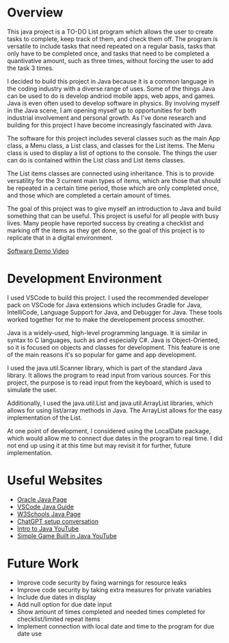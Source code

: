 # Overview

This java project is a TO-DO List program which allows the user to create tasks to complete, keep track of them, and check them off. The program is versatile to include tasks that need repeated on a regular basis, tasks that only have to be completed once, and tasks that need to be completed a quantivative amount, such as three times, without forcing the user to add the task 3 times.

I decided to build this project in Java because it is a common language in the coding industry with a diverse range of uses. Some of the things Java can be used to do is develop andriod mobile apps, web apps, and games. Java is even often used to develop software in physics. By involving myself in the Java scene, I am opening myself up to opportunities for both industrial involvement and personal growth. As I've done research and building for this project I have become increasingly fascinated with Java.

The software for this project includes several classes such as the main App class, a Menu class, a List class, and classes for the List items. The Menu class is used to display a list of options to the console. The things the user can do is contained within the List class and List items classes.

The List items classes are connected using inheritance. This is to provide versatility for the 3 current main types of items, which are those that should be repeated in a certain time period, those which are only completed once, and those which are completed a certain amount of times.

The goal of this project was to give myself an introduction to Java and build something that can be useful. This project is useful for all people with busy lives. Many people have reported success by creating a checklist and marking off the items as they get done, so the goal of this project is to replicate that in a digital environment.

[Software Demo Video](https://youtu.be/eBdRmIAE5nk)

# Development Environment

I used VSCode to build this project. I used the recommended developer pack on VSCode for Java extensions which includes Gradle for Java, IntelliCode, Language Support for Java, and Debugger for Java. These tools worked together for me to make the developement process smoother.

Java is a widely-used, high-level programming language. It is similar in syntax to C languages, such as and especially C#. Java is Object-Oriented, so it is focused on objects and classes for development. This feature is one of the main reasons it's so popular for game and app development.

I used the java.util.Scanner library, which is part of the standard Java library. It allows the program to read input from various sources. For this project, the purpose is to read input from the keyboard, which is used to simulate the user.

Additionally, I used the java.util.List and java.util.ArrayList libraries, which allows for using list/array methods in Java. The ArrayList allows for the easy implementation of the List.

At one point of development, I considered using the LocalDate package, which would allow me to connect due dates in the program to real time. I did not end up using it at this time but may revisit it for further, future implementation.

# Useful Websites

- [Oracle Java Page](https://docs.oracle.com/en/java/javase/index.html)
- [VSCode Java Guide](https://code.visualstudio.com/docs/languages/java)
- [W3Schools Java Page](https://www.w3schools.com/java/default.asp)
- [ChatGPT setup conversation](https://chatgpt.com/share/6733d31f-12c4-800b-b3bf-c688b030b71e)
- [Intro to Java YouTube](https://www.youtube.com/watch?v=RRubcjpTkks)
- [Simple Game Built in Java YouTube](https://www.youtube.com/watch?v=iOeebAM_C5g&t=429s)

# Future Work

- Improve code security by fixing warnings for resource leaks
- Improve code security by taking extra measures for private variables
- Include due dates in display
- Add null option for due date input
- Show amount of times completed and needed times completed for checklist/limited repeat items
- Implement connection with local date and time to the program for due date use